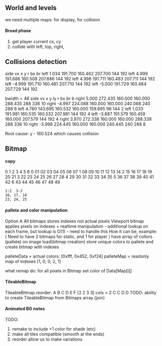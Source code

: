 ## World and levels
we need multiple maps: for display, for collision

#### Broad phase
1. get player current cx, cy
2. collide with left, top, right, 


## Collisions detection
side  vx    x       y       r       bx  br
left  1.034 191.700 160.462 207.700 144 192
left  4.999 191.686 160.508 207.686 144 192
left  4.998 191.711 160.483 207.711 144 192
left -4.999 191.710 160.481 207.710 144 192
left -5.000 191.729 160.464 207.729 144 192

bwidth = 48
side   vx    x       y       ly      r       bx  br  b
right  5.000 272.435 160.000 160.000 288.435 288 336 10
right -4.997 224.088 160.000 160.000 240.088 240 288 8
 left  4.780 143.695 160.532 160.000 159.695 96  144 2
 left  1.033 191.981 160.535 160.532 207.981 144 192 4
 left -3.887 191.579 160.459 160.000 207.579 144 192 4
right  3.970 272.338 160.000 160.000 288.338 288 336 10
right -3.998 224.445 160.000 160.000 240.445 240 288 8

Root cause:
y - 160.524
which causes collision

## Bitmap

#### copy
   0  1  2  3  4  5  6
0  01 02 03 04 05 06 07
1  08 09 10 11 12 13 14
2  15 16 17 18 19 20 21
3  22 23 24 25 26 27 28
4  29 30 31 32 33 34 35
5  36 37 38 39 40 41 42
6  43 44 45 46 47 48 49

    1:2  3-2
    16, 17, 18
    23, 24, 25

#### pallete and color manipulation
Option A
    All bitmaps stores indexes not actual pixels
    Viewport bitmap applies pixels on indexes
    + realtime manipulation
    - additional lookup on each frame, but lookup is O(1)
    - need to handle this
    How it can be, example:
        ( Need to have 2 bitmaps for static, and 1 for player )
        have array of collors (pallete)
        on image load(bitmap creation) store unique colors to pallete and create bitmap with indexes


palleteData = actual colors: [0xfff, 0x452, 0xf24]
palleteMap = readonly map of indexes [1, 0, 0, 2, 1]

what remap do:
for all pixels in Bitmap set color of Data[Map[i]]


#### TileableBitmap
TileableBitmap.reorder:
A B C
D E F
[2 2 3 3] cols = 2
C C
D D
TODO:
ability to create TileableBitmap from Bitmaps array (join)

#### Animated BG notes
TODO:
1. remake to include +1 color for shade (etc)
2. make all tiles compatible (smooth at the ends)
3. reorder allow us to make variations

